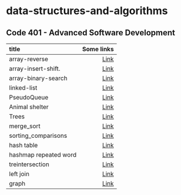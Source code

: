 # data-structures-and-algorithms

## Code 401 - Advanced Software Development

| title                 |                                               Some links |
| :-------------------- | -------------------------------------------------------: |
| array-reverse         |                 [Link](./array-reverse/array-reverse.md) |
| array-insert-shift.   |      [Link](./array-insert-shift//array-insert-shift.md) |
| array-binary-search   |     [Link](./array-binary-search/array-binary-search.md) |
| linked-list           |                    [Link](./linked_lists/linked_list.md) |
| PseudoQueue           |       [Link](./stack_queue_pseudo/stack_queue_pseudo.md) |
| Animal shelter        |               [Link](./animal_shelter/animal_shelter.md) |
| Trees                 |                                 [Link](./Trees/Trees.md) |
| merge_sort            |                        [Link](./merge_sort/mergeSort.md) |
| sorting_comparisons   |            [Link](./sorting_comparisons/sorting_comp.md) |
| hash table            |                         [Link](./hashtable/hashtable.md) |
| hashmap repeated word | [Link](./hashmap_repeated_word/hashmap_repeated_word.md) |
| treintersection       |         [Link](./tree_intersection/tree_intersection.md) |
| left join             |                         [Link](./left_join/left_join.md) |
| graph                 |                                 [Link](./graph/graph.md) |
